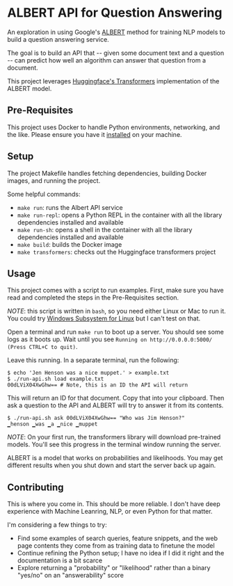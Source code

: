 # ALBERT API for Question Answering

An exploration in using Google's
[ALBERT](https://ai.googleblog.com/2019/12/albert-lite-bert-for-self-supervised.html)
method for training NLP models to build a question answering service.

The goal is to build an API that -- given some document text and a question --
can predict how well an algorithm can answer that question from a document.

This project leverages [Huggingface's
Transformers](https://huggingface.co/transformers/model_doc/albert.html)
implementation of the ALBERT model.

## Pre-Requisites

This project uses Docker to handle Python environments, networking, and the
like. Please ensure you have it [installed](https://docs.docker.com/install/) on
your machine.

## Setup

The project Makefile handles fetching dependencies, building Docker images, and
running the project.

Some helpful commands:

- `make run`: runs the Albert API service
- `make run-repl`: opens a Python REPL in the container with all the library
  dependencies installed and available
- `make run-sh`: opens a shell in the container with all the library
  dependencies installed and available
- `make build`: builds the Docker image
- `make transformers`: checks out the Huggingface transformers project

## Usage

This project comes with a script to run examples. First, make sure you have
read and completed the steps in the Pre-Requisites section.

*NOTE*: this script is written in `bash`, so you need either Linux or Mac to run
it. You could try [Windows Subsystem for
Linux](https://docs.microsoft.com/en-us/windows/wsl/install-win10) but I can't
test on that.

Open a terminal and run `make run` to boot up a server. You should see some logs
as it boots up. Wait until you see `Running on http://0.0.0.0:5000/ (Press
CTRL+C to quit)`.

Leave this running. In a separate terminal, run the following:

```
$ echo 'Jen Henson was a nice muppet.' > example.txt
$ ./run-api.sh load example.txt
00dLViX04XwGhw== # Note, this is an ID the API will return
```

This will return an ID for that document. Copy that into your clipboard.
Then ask a question to the API and ALBERT will try to answer it from its
contents.

```
$ ./run-api.sh ask 00dLViX04XwGhw== "Who was Jim Henson?"
▁henson ▁was ▁a ▁nice ▁muppet
```

*NOTE*: On your first run, the transformers library will download pre-trained
models. You'll see this progress in the terminal window running the server.

ALBERT is a model that works on probabilities and likelihoods. You may get
different results when you shut down and start the server back up again.

## Contributing

This is where you come in. This should be more reliable. I don't have deep
experience with Machine Leanring, NLP, or even Python for that matter.

I'm considering a few things to try:

- Find some examples of search queries, feature snippets, and the web page
  contents they come from as training data to finetune the model
- Continue refining the Python setup; I have no idea if I did it right and the
  documentation is a bit scarce
- Explore returning a "probability" or "likelihood" rather than a binary
  "yes/no" on an "answerability" score
